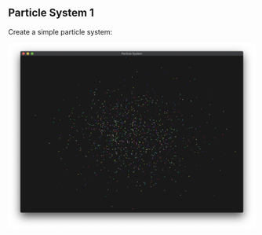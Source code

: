 ## Particle System 1

Create a simple particle system:

<img src="https://github.com/GeorgieChallis/CAVE_ASE/blob/master/Labs/02_ParticleSystems/Particle/img/Screenshot%202020-09-28%20at%2023.03.39.png" width=540>
